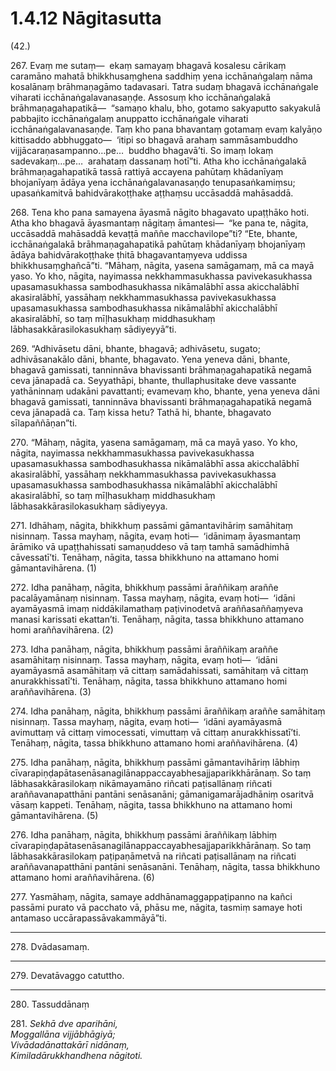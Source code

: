 

# 1.4.12 Nāgitasutta




(42.)

267\. Evaṃ me sutaṃ—  ekaṃ samayaṃ bhagavā kosalesu cārikaṃ caramāno mahatā bhikkhusaṃghena saddhiṃ yena icchānaṅgalaṃ nāma kosalānaṃ brāhmaṇagāmo tadavasari. Tatra sudaṃ bhagavā icchānaṅgale viharati icchānaṅgalavanasaṇḍe. Assosuṃ kho icchānaṅgalakā brāhmaṇagahapatikā—  “samaṇo khalu, bho, gotamo sakyaputto sakyakulā pabbajito icchānaṅgalaṃ anuppatto icchānaṅgale viharati icchānaṅgalavanasaṇḍe. Taṃ kho pana bhavantaṃ gotamaṃ evaṃ kalyāṇo kittisaddo abbhuggato—  ‘itipi so bhagavā arahaṃ sammāsambuddho vijjācaraṇasampanno…pe…  buddho bhagavā’ti. So imaṃ lokaṃ sadevakaṃ…pe…  arahataṃ dassanaṃ hotī”ti. Atha kho icchānaṅgalakā brāhmaṇagahapatikā tassā rattiyā accayena pahūtaṃ khādanīyaṃ bhojanīyaṃ ādāya yena icchānaṅgalavanasaṇḍo tenupasaṅkamiṃsu; upasaṅkamitvā bahidvārakoṭṭhake aṭṭhaṃsu uccāsaddā mahāsaddā.

268\. Tena kho pana samayena āyasmā nāgito bhagavato upaṭṭhāko hoti. Atha kho bhagavā āyasmantaṃ nāgitaṃ āmantesi—  “ke pana te, nāgita, uccāsaddā mahāsaddā kevaṭṭā maññe macchavilope”ti? “Ete, bhante, icchānaṅgalakā brāhmaṇagahapatikā pahūtaṃ khādanīyaṃ bhojanīyaṃ ādāya bahidvārakoṭṭhake ṭhitā bhagavantaṃyeva uddissa bhikkhusaṃghañcā”ti. “Māhaṃ, nāgita, yasena samāgamaṃ, mā ca mayā yaso. Yo kho, nāgita, nayimassa nekkhammasukhassa pavivekasukhassa upasamasukhassa sambodhasukhassa nikāmalābhī assa akicchalābhī akasiralābhī, yassāhaṃ nekkhammasukhassa pavivekasukhassa upasamasukhassa sambodhasukhassa nikāmalābhī akicchalābhī akasiralābhī, so taṃ mīḷhasukhaṃ middhasukhaṃ lābhasakkārasilokasukhaṃ sādiyeyyā”ti.

269\. “Adhivāsetu dāni, bhante, bhagavā; adhivāsetu, sugato; adhivāsanakālo dāni, bhante, bhagavato. Yena yeneva dāni, bhante, bhagavā gamissati, tanninnāva bhavissanti brāhmaṇagahapatikā negamā ceva jānapadā ca. Seyyathāpi, bhante, thullaphusitake deve vassante yathāninnaṃ udakāni pavattanti; evamevaṃ kho, bhante, yena yeneva dāni bhagavā gamissati, tanninnāva bhavissanti brāhmaṇagahapatikā negamā ceva jānapadā ca. Taṃ kissa hetu? Tathā hi, bhante, bhagavato sīlapaññāṇan”ti.

270\. “Māhaṃ, nāgita, yasena samāgamaṃ, mā ca mayā yaso. Yo kho, nāgita, nayimassa nekkhammasukhassa pavivekasukhassa upasamasukhassa sambodhasukhassa nikāmalābhī assa akicchalābhī akasiralābhī, yassāhaṃ nekkhammasukhassa pavivekasukhassa upasamasukhassa sambodhasukhassa nikāmalābhī akicchalābhī akasiralābhī, so taṃ mīḷhasukhaṃ middhasukhaṃ lābhasakkārasilokasukhaṃ sādiyeyya.

271\. Idhāhaṃ, nāgita, bhikkhuṃ passāmi gāmantavihāriṃ samāhitaṃ nisinnaṃ. Tassa mayhaṃ, nāgita, evaṃ hoti—  ‘idānimaṃ āyasmantaṃ ārāmiko vā upaṭṭhahissati samaṇuddeso vā taṃ tamhā samādhimhā cāvessatī’ti. Tenāhaṃ, nāgita, tassa bhikkhuno na attamano homi gāmantavihārena. (1)

272\. Idha panāhaṃ, nāgita, bhikkhuṃ passāmi āraññikaṃ araññe pacalāyamānaṃ nisinnaṃ. Tassa mayhaṃ, nāgita, evaṃ hoti—  ‘idāni ayamāyasmā imaṃ niddākilamathaṃ paṭivinodetvā araññasaññaṃyeva manasi karissati ekattan’ti. Tenāhaṃ, nāgita, tassa bhikkhuno attamano homi araññavihārena. (2)

273\. Idha panāhaṃ, nāgita, bhikkhuṃ passāmi āraññikaṃ araññe asamāhitaṃ nisinnaṃ. Tassa mayhaṃ, nāgita, evaṃ hoti—  ‘idāni ayamāyasmā asamāhitaṃ vā cittaṃ samādahissati, samāhitaṃ vā cittaṃ anurakkhissatī’ti. Tenāhaṃ, nāgita, tassa bhikkhuno attamano homi araññavihārena. (3)

274\. Idha panāhaṃ, nāgita, bhikkhuṃ passāmi āraññikaṃ araññe samāhitaṃ nisinnaṃ. Tassa mayhaṃ, nāgita, evaṃ hoti—  ‘idāni ayamāyasmā avimuttaṃ vā cittaṃ vimocessati, vimuttaṃ vā cittaṃ anurakkhissatī’ti. Tenāhaṃ, nāgita, tassa bhikkhuno attamano homi araññavihārena. (4)

275\. Idha panāhaṃ, nāgita, bhikkhuṃ passāmi gāmantavihāriṃ lābhiṃ cīvarapiṇḍapātasenāsanagilānappaccayabhesajjaparikkhārānaṃ. So taṃ lābhasakkārasilokaṃ nikāmayamāno riñcati paṭisallānaṃ riñcati araññavanapatthāni pantāni senāsanāni; gāmanigamarājadhāniṃ osaritvā vāsaṃ kappeti. Tenāhaṃ, nāgita, tassa bhikkhuno na attamano homi gāmantavihārena. (5)

276\. Idha panāhaṃ, nāgita, bhikkhuṃ passāmi āraññikaṃ lābhiṃ cīvarapiṇḍapātasenāsanagilānappaccayabhesajjaparikkhārānaṃ. So taṃ lābhasakkārasilokaṃ paṭipaṇāmetvā na riñcati paṭisallānaṃ na riñcati araññavanapatthāni pantāni senāsanāni. Tenāhaṃ, nāgita, tassa bhikkhuno attamano homi araññavihārena. (6)

277\. Yasmāhaṃ, nāgita, samaye addhānamaggappaṭipanno na kañci passāmi purato vā pacchato vā, phāsu me, nāgita, tasmiṃ samaye hoti antamaso uccārapassāvakammāyā”ti.

---

278\. Dvādasamaṃ.



---

279\. Devatāvaggo catuttho.



---

280\. Tassuddānaṃ



281\. _Sekhā dve aparihāni,_  
_Moggallāna vijjābhāgiyā;_  
_Vivādadānattakārī nidānaṃ,_  
_Kimiladārukkhandhena nāgitoti._  




